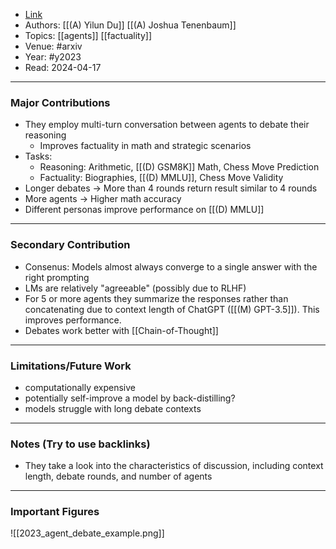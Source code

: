 - [Link](http://arxiv.org/abs/2305.14325)
- Authors: [[(A) Yilun Du]] [[(A) Joshua Tenenbaum]]
- Topics: [[agents]] [[factuality]]
- Venue: #arxiv
- Year: #y2023
- Read: 2024-04-17

---
### Major Contributions

- They employ multi-turn conversation between agents to debate their reasoning
	- Improves factuality in math and strategic scenarios
- Tasks: 
	- Reasoning: Arithmetic, [[(D) GSM8K]] Math, Chess Move Prediction
	- Factuality: Biographies, [[(D) MMLU]], Chess Move Validity
- Longer debates -> More than 4 rounds return result similar to 4 rounds
- More agents -> Higher math accuracy
- Different personas improve performance on [[(D) MMLU]]

---
### Secondary Contribution

- Consenus: Models almost always converge to a single answer with the right prompting
- LMs are relatively "agreeable" (possibly due to RLHF)
- For 5 or more agents they summarize the responses rather than concatenating due to context length of ChatGPT ([[(M) GPT-3.5]]). This improves performance.
- Debates work better with [[Chain-of-Thought]]

---
### Limitations/Future Work

- computationally expensive
- potentially self-improve a model by back-distilling?
- models struggle with long debate contexts

---
### Notes (Try to use backlinks)

- They take a look into the characteristics of discussion, including context length, debate rounds, and number of agents

---
### Important Figures

![[2023_agent_debate_example.png]]